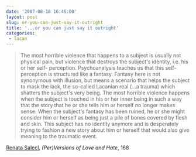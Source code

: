 ```yaml
---
date: '2007-08-18 16:46:00'
layout: post
slug: or-you-can-just-say-it-outright
title: '...or you can just say it outright'
categories:
 - lacan
---
```


> The most horrible violence that happens to a subject is usually not physical pain, but violence that destroys the subject's identity, i.e. his or her self- perception. Psychoanalysis teaches us that this self-perception is structured like a fantasy. Fantasy here is not synonymous with illusion, but means a scenario that helps the subject to mask the lack, the so-called Lacanian real (...a trauma) which shatters the subject's very being. The most horrible violence happens when the subject is touched in his or her inner being in such a way that the story that he or she tells him or herself no longer makes sense. When the subject's fantasy has been ruined, he or she might consider him or herself as being just a pile of bones covered by flesh and skin. This subject has no identity anymore and is desperately trying to fashion a new story about him or herself that would also give meaning to the traumatic event.

[Renata Salecl](https://books.google.com/books?vid=ISBN9781859842362&newbks=0), _(Per)Versions of Love and Hate_, 168
